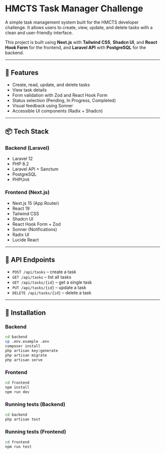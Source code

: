 # HMCTS Task Manager Challenge

A simple task management system built for the HMCTS developer challenge. It allows users to create, view, update, and delete tasks with a clean and user-friendly interface.

This project is built using **Next.js** with **Tailwind CSS**, **Shadcn UI**, and **React Hook Form** for the frontend, and **Laravel API** with **PostgreSQL** for the backend.

---

## 🔧 Features

- Create, read, update, and delete tasks
- View task details
- Form validation with Zod and React Hook Form
- Status selection (Pending, In Progress, Completed)
- Visual feedback using Sonner
- Accessible UI components (Radix + Shadcn)

---

## 📦 Tech Stack

### Backend (Laravel)

- Laravel 12
- PHP 8.2
- Laravel API + Sanctum
- PostgreSQL
- PHPUnit

### Frontend (Next.js)

- Next.js 15 (App Router)
- React 19
- Tailwind CSS
- Shadcn UI
- React Hook Form + Zod
- Sonner (Notifications)
- Radix UI
- Lucide React

---

## 🧪 API Endpoints

- `POST /api/tasks` – create a task
- `GET /api/tasks` – list all tasks
- `GET /api/tasks/{id}` – get a single task
- `PUT /api/tasks/{id}` – update a task
- `DELETE /api/tasks/{id}` – delete a task

---

## 🚀 Installation

### Backend

```bash
cd backend
cp .env.example .env
composer install
php artisan key:generate
php artisan migrate
php artisan serve
```

### Frontend

```bash
cd frontend
npm install
npm run dev
```

### Running tests (Backend)

```bash
cd backend
php artisan test
```

### Running tests (Frontend)

```bash
cd frontend
npm run test
```
